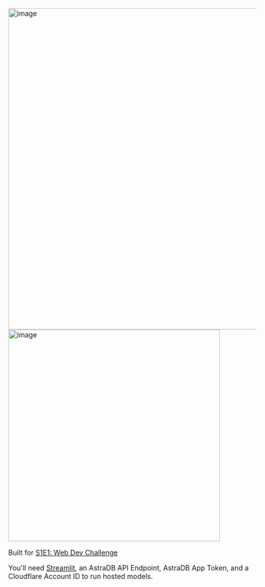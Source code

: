 <img width="651" alt="image" src="https://github.com/elizabethsiegle/star-wars-fanfic-generator-streamlit-astra-cf/assets/8932430/118fdf28-daee-434c-b4b5-5aa672cd668f">
<img width="429" alt="image" src="https://github.com/elizabethsiegle/star-wars-fanfic-generator-streamlit-astra-cf/assets/8932430/2e1d11fb-e0ff-418c-a13e-7456a341f155">

Built for [S1E1: Web Dev Challenge](https://www.youtube.com/watch?v=8RCL5neas_M)

You'll need [Streamlit](streamlit.com), an AstraDB API Endpoint, AstraDB App Token, and a Cloudflare Account ID to run hosted models.
